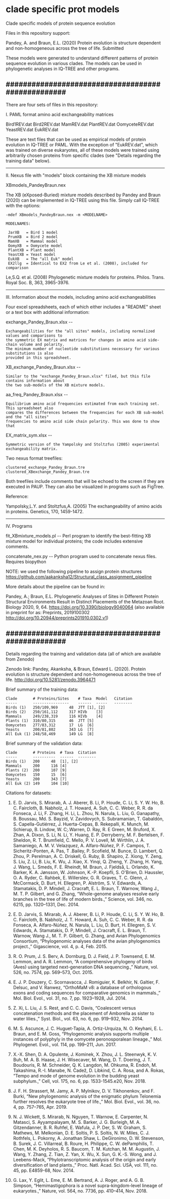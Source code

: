 # clade specific prot models
Clade specific models of protein sequence evolution

Files in this repository support:

Pandey, A. and Braun, E.L. (2020) Protein evolution is structure dependent and non-homogeneous 
across the tree of life. Submitted

These models were generated to understand different patterns of protein sequence evolution
in various clades. The models can be used in phylogenetic analyses in IQ-TREE and other
programs.

##################################################
--------------------------------------------------------------------------------
There are four sets of files in this repository:

I. PAML format amino acid exchangeability matrices

Bird1REV.dat
Bird2REV.dat
MamREV.dat
PlantREV.dat
OomyceteREV.dat
YeastREV.dat
EukREV.dat

These are text files that can be used as empirical models of protein evolution in IQ-TREE or
PAML. With the exception of "EukREV.dat", which was trained on diverse eukaryotes, all of
these models were trained using arbitrarily chosen proteins from specific clades (see "Details 
regarding the training data" below).

--------------------------------------------------------------------------------
II. Nexus file with "models" block containing the XB mixture models

XBmodels_PandeyBraun.nex

The XB (eXposed-Buried) mixture models described by Pandey and Braun (2020) can be implemented
in IQ-TREE using this file. Simply call IQ-TREE with the options:

	-mdef XBmodels_PandeyBraun.nex -m <MODELNAME>
	
	MODELNAMES:

     JarXB   = Bird 1 model
     PrumXB  = Bird 2 model
     MamXB   = Mammal model
     OomyXB  = Oomycete model
     PlantXB = Plant model
     YeastXB = Yeast model
     EukXB   = The "all Euk" model
     EX2llg  = Identical to EX2 from Le et al. (2008), included for comparison
     
Le,S.Q. et al. (2008) Phylogenetic mixture models for proteins. Philos. Trans. Royal Soc. B, 363, 3965-3976.

--------------------------------------------------------------------------------
III. Information about the models, including amino acid exchangeabilities

Four excel spreadsheets, each of which either includes a "README" sheet or a text box with additional information:

exchange_Pandey_Braun.xlsx -- 

	Exchangeabilities for the "all sites" models, including normalized values and comparisons to
	the symmetric EX matrix and matrices for changes in amino acid side-chain volume and polarity.
	The minimum number of nucleotide substitutions necessary for various substitutions is also
	provided in this spreadsheet.

XB_exchange_Pandey_Braun.xlsx --

	Similar to the "exchange_Pandey_Braun.xlsx" filed, but this file contains information about
	the two sub-models of the XB mixture models.

aa_freq_Pandey_Braun.xlsx --

	Equilibrium amino acid frequencies estimated from each training set. This spreadsheet also
	compares the differences between the frequencies for each XB sub-model and the "all sites" 
	frequencies to amino acid side chain polarity. This was done to show that 

EX_matrix_sym.xlsx --

	Symmetric version of the Yampolsky and Stoltzfus (2005) experimental exchangeability matrix.
	
Two nexus format treefiles:

	clustered_exchange_Pandey_Braun.tre
	clustered_XBexchange_Pandey_Braun.tre

Both treefiles include comments that will be echoed to the screen if they are executed in PAUP. They can also be visualized in programs such as FigTree.

Reference:

Yampolsky,L.Y. and Stoltzfus,A. (2005) The exchangeability of amino acids in proteins. Genetics, 170, 1459-1472.

--------------------------------------------------------------------------------
IV. Programs

fit_XBmixture_models.pl --
	Perl program to identify the best-fitting XB mixture model for individual proteins; the code
	includes extensive comments.

concatenate_nex.py --
	Python program used to concatenate nexus files. Requires biopython
	
NOTE: we used the following pipeline to assign protein structures
	https://github.com/aakanksha12/Structural_class_assignment_pipeline
	
More details about the pipeline can be found in:

Pandey, A.; Braun, E.L. Phylogenetic Analyses of Sites in Different Protein Structural Environments Result in Distinct Placements of the Metazoan Root. Biology 2020, 9, 64. https://doi.org/10.3390/biology9040064
(also available in preprint for as: Preprints, 2019100302 http://doi.org/10.20944/preprints201910.0302.v1)

##################################################
--------------------------------------------------------------------------------
Details regarding the training and validation data (all of which are available from Zenodo)

Zenodo link: Pandey, Akanksha, & Braun, Edward L. (2020). Protein evolution is structure dependent and non-homogeneous across the tree of life. http://doi.org/10.5281/zenodo.3964471

Brief summary of the training data:
	  
	Clade		# Proteins/Sites	# Taxa	Model	Citation
	-----		----------------	------	-----	--------
	Birds (1)	250/109,969		48	JTT	[1], [2]
	Birds (2)	250/161,112		317	HIVb	[3]
	Mammals		249/238,319		116	HIVb	[4]
	Plants (1)	310/80,315		46	JTT	[5]
	Oomycetes	277/83,312		17	LG	[6]
	Yeasts		200/81,802		343	LG	[7]
	All Euk (1)	248/58,469		149	LG	[8]
	     
Brief summary of the validation data:
	  
	Clade		# Proteins	# Taxa	Citation
	-----		----------	------	--------
	Birds (1)	200		48	[1], [2]
	Mammals		200		116	[4]
	Plants (2)	200		107	[9]
	Oomycetes	150		15	[6]
	Yeasts		200		343	[7]
	All Euk (2)	149		104	[10]
     
Citations for datasets:

1. E. D. Jarvis, S. Mirarab, A. J. Aberer, B. Li, P. Houde, C. Li, S. Y. W. Ho, B. C. Faircloth, B. Nabholz, J. T. Howard, A. Suh, C. C. Weber, R. R. da Fonseca, J. Li, F. Zhang, H. Li, L. Zhou, N. Narula, L. Liu, G. Ganapathy, B. Boussau, Md. S. Bayzid, V. Zavidovych, S. Subramanian, T. Gabaldón, S. Capella-Gutiérrez, J. Huerta-Cepas, B. Rekepalli, K. Munch, M. Schierup, B. Lindow, W. C;.Warren, D. Ray, R. E Green, M. Bruford, X. Zhan, A. Dixon, S. Li, N. Li, Y. Huang, E. P. Derryberry, M. F. Bertelsen, F. Sheldon, R. T. Brumfield, C. Mello, P. V. Lovell, M. Wirthlin, J. A. Samaniego, A. M. V. Velazquez, A. Alfaro-Núñez, P. F. Campos, T. Sicheritz-Ponten, A. Pas, T .Bailey, P. Scofield, M. Bunce, D. Lambert, Q. Zhou, P. Perelman, A. C. Driskell, G. Ruby, B. Shapiro, Z. Xiong, Y. Zeng, S. Liu, Z. Li, B. Liu, K. Wu, J. Xiao, X. Yinqi, Q. Zheng, Y. Zhang, H. Yang, J. Wang, L. Smeds, F. E. Rheindt, M. Braun, J. Fjeldså, L. Orlando, K. Barker, K. A. Jønsson, W. Johnson, K.-P. Koepfli, S. O'Brien, D. Haussler, O. A. Ryder, C. Rahbek, E. Willerslev, G. R. Graves, T. C. Glenn, J. McCormack, D. Burt, H. Ellegren, P. Alström, S. V. Edwards, A. Stamatakis, D. P. Mindell, J. Cracraft, E. L. Braun, T. Warnow, Wang J., M. T. P. Gilbert, and G. Zhang, “Whole-genome analyses resolve early branches in the tree of life of modern birds.,” Science, vol. 346, no. 6215, pp. 1320–1331, Dec. 2014.

2. E. D. Jarvis, S. Mirarab, A. J. Aberer, B. Li, P. Houde, C. Li, S. Y. W. Ho, B. C. Faircloth, B. Nabholz, J. T. Howard, A. Suh, C. C. Weber, R. R. da Fonseca, A. Alfaro-Núñez, N. Narula, L. Liu, D. Burt, H. Ellegren, S. V. Edwards, A. Stamatakis, D. P, Mindell, J. Cracraft, E. L. Braun, T. Warnow, Wang J., M. T. P. Gilbert, G. Zhang, and Avian Phylogenomics Consortium, “Phylogenomic analyses data of the avian phylogenomics project.,” Gigascience, vol. 4, p. 4, Feb. 2015.

3. R. O. Prum, J. S. Berv, A. Dornburg, D. J. Field, J. P. Townsend, E. M. Lemmon, and A. R. Lemmon, “A comprehensive phylogeny of birds (Aves) using targeted next-generation DNA sequencing.,” Nature, vol. 526, no. 7574, pp. 569–573, Oct. 2015.

4. E. J. P. Douzery, C. Scornavacca, J. Romiguier, K. Belkhir, N. Galtier, F. Delsuc, and V. Ranwez, “OrthoMaM v8: a database of orthologous exons and coding sequences for comparative genomics in mammals.,” Mol. Biol. Evol., vol. 31, no. 7, pp. 1923–1928, Jul. 2014.

5. Z. Xi, L. Liu, J. S. Rest, and C. C. Davis, “Coalescent versus concatenation methods and the placement of Amborella as sister to water lilies.,” Syst. Biol., vol. 63, no. 6, pp. 919–932, Nov. 2014.

6. M. S. Ascunce, J. C. Huguet-Tapia, A. Ortiz-Urquiza, N. O. Keyhani, E. L. Braun, and E. M. Goss, “Phylogenomic analysis supports multiple instances of polyphyly in the oomycete peronosporalean lineage.,” Mol. Phylogenet. Evol., vol. 114, pp. 199–211, Jun. 2017.

7. X.-X. Shen, D. A. Opulente, J. Kominek, X. Zhou, J. L. Steenwyk, K. V. Buh, M. A. B. Haase, J. H. Wisecaver, M. Wang, D. T. Doering, J. T. Boudouris, R. M. Schneider, Q. K. Langdon, M. Ohkuma, R. Endoh, M. Takashima, R.-I. Manabe, N. Čadež, D. Libkind, C. A. Rosa, and A. Rokas, “Tempo and mode of genome evolution in the budding yeast subphylum.,” Cell, vol. 175, no. 6, pp. 1533-1545.e20, Nov. 2018.

8. J. F. H. Strassert, M. Jamy, A. P. Mylnikov, D. V. Tikhonenkov, and F. Burki, “New phylogenomic analysis of the enigmatic phylum Telonemia further resolves the eukaryote tree of life.,” Mol. Biol. Evol., vol. 36, no. 4, pp. 757–765, Apr. 2019.

9. N. J. Wickett, S. Mirarab, N. Nguyen, T. Warnow, E. Carpenter, N. Matasci, S. Ayyampalayam, M. S. Barker, J. G. Burleigh, M. A. Gitzendanner, B. R. Ruhfel, E. Wafula, J. P. Der, S. W. Graham, S. Mathews, M. Melkonian, D. E. Soltis, P. S. Soltis, N. W. Miles, C. J. Rothfels, L. Pokorny, A. Jonathan Shaw, L. DeGironimo, D. W. Stevenson, B. Surek, J. C. Villarreal, B. Roure, H. Philippe, C. W. dePamphilis, T. Chen, M. K. Deyholos, R. S. Baucom, T. M. Kutchan, M. M. Augustin, J. Wang, Y. Zhang, Z. Tian, Z. Yan, X. Wu, X. Sun, G. K.-S. Wong, and J. Leebens-Mack, “Phylotranscriptomic analysis of the origin and early diversification of land plants.,” Proc. Natl. Acad. Sci. USA, vol. 111, no. 45, pp. E4859-68, Nov. 2014.

10. G. Lax, Y. Eglit, L. Eme, E. M. Bertrand, A. J. Roger, and A. G. B. Simpson, “Hemimastigophora is a novel supra-kingdom-level lineage of eukaryotes.,” Nature, vol. 564, no. 7736, pp. 410–414, Nov. 2018.
